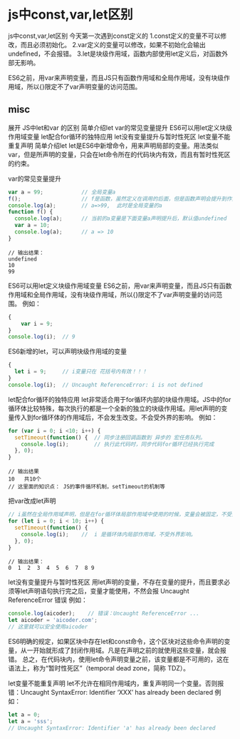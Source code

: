 # js中const,var,let区别


js中const,var,let区别
今天第一次遇到const定义的
1.const定义的变量不可以修改，而且必须初始化。
2.var定义的变量可以修改，如果不初始化会输出undefined，不会报错。
3.let是块级作用域，函数内部使用let定义后，对函数外部无影响。

ES6之前，用var来声明变量，而且JS只有函数作用域和全局作用域，没有块级作用域，所以{}限定不了var声明变量的访问范围。

## misc
展开
JS中let和var 的区别
简单介绍let
var的常见变量提升
ES6可以用let定义块级作用域变量
let配合for循环的独特应用
let没有变量提升与暂时性死区
let变量不能重复声明
简单介绍let
let是ES6中新增命令，用来声明局部的变量。用法类似var，但是所声明的变量，只会在let命令所在的代码块内有效，而且有暂时性死区的约束。

var的常见变量提升
``` js
var a = 99;            // 全局变量a
f();                   // f是函数，虽然定义在调用的后面，但是函数声明会提升到作用域的顶部。 
console.log(a);        // a=>99,  此时是全局变量的a
function f() {
  console.log(a);      // 当前的a变量是下面变量a声明提升后，默认值undefined
  var a = 10;
  console.log(a);      // a => 10
}
```

```
// 输出结果：
undefined
10
99
```

ES6可以用let定义块级作用域变量
ES6之前，用var来声明变量，而且JS只有函数作用域和全局作用域，没有块级作用域，所以{}限定不了var声明变量的访问范围。
例如：

``` js
{
	var i = 9;
}
console.log(i);  // 9
```


ES6新增的let，可以声明块级作用域的变量
``` js
{ 
  let i = 9;     // i变量只在 花括号内有效！！！
} 
console.log(i);  // Uncaught ReferenceError: i is not defined
```


let配合for循环的独特应用
let非常适合用于for循环内部的块级作用域。JS中的for循环体比较特殊，每次执行的都是一个全新的独立的块级作用域。用let声明的变量传入到for循环体的作用域后，不会发生改变。不会受外界的影响。
例如：
``` js
for (var i = 0; i <10; i++) {  
  setTimeout(function() {  // 同步注册回调函数到 异步的 宏任务队列。
    console.log(i);        // 执行此代码时，同步代码for循环已经执行完成
  }, 0);
}
```

```
// 输出结果
10   共10个
// 这里面的知识点： JS的事件循环机制，setTimeout的机制等
```

把var改成let声明
``` js
// i虽然在全局作用域声明，但是在for循环体局部作用域中使用的时候，变量会被固定，不受外界干扰。
for (let i = 0; i < 10; i++) { 
  setTimeout(function() {
    console.log(i);    //  i 是循环体内局部作用域，不受外界影响。
  }, 0);
}
```

```
// 输出结果：
0  1  2  3  4  5  6  7  8 9
```

let没有变量提升与暂时性死区
用let声明的变量，不存在变量的提升，而且要求必须等let声明语句执行完之后，变量才能使用，不然会报 Uncaught ReferenceError 错误
例如：

``` js
console.log(aicoder);    // 错误：Uncaught ReferenceError ...
let aicoder = 'aicoder.com';
// 这里就可以安全使用aicoder
```


ES6明确的规定，如果区块中存在let和const命令，这个区块对这些命令声明的变量，从一开始就形成了封闭作用域。凡是在声明之前的就使用这些变量，就会报错。
总之，在代码块内，使用let命令声明变量之前，该变量都是不可用的，这在语法上，称为“暂时性死区”（temporal dead zone，简称 TDZ）。

let变量不能重复声明
let不允许在相同作用域内，重复声明同一个变量。否则报错：Uncaught SyntaxError: Identifier ‘XXX’ has already been declared
例如：

``` js
let a = 0;
let a = 'sss';
// Uncaught SyntaxError: Identifier 'a' has already been declared
```